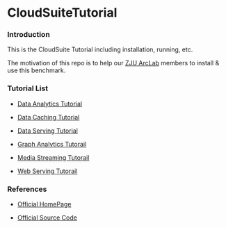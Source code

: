 CloudSuiteTutorial
==================

### Introduction

This is the CloudSuite Tutorial including installation, running, etc. 

The motivation of this repo is to help our [ZJU ArcLab](http://arc.zju.edu.cn) members to install & use this benchmark.

### Tutorial List

* [Data Analytics Tutorial](https://github.com/chetui/CloudSuiteTutorial/tree/master/data_analytics)

* [Data Caching Tutorial](https://github.com/chetui/CloudSuiteTutorial/tree/master/data_caching)

* [Data Serving Tutorial](https://github.com/chetui/CloudSuiteTutorial/tree/master/data_serving)

* [Graph Analytics Tutorail](https://github.com/chetui/CloudSuiteTutorial/tree/master/graph_analytics)

* [Media Streaming Tutorail](https://github.com/chetui/CloudSuiteTutorial/tree/master/media_streaming)

* [Web Serving Tutorail](https://github.com/chetui/CloudSuiteTutorial/tree/master/web_serving)

### References

* [Official HomePage](http://cloudsuite.ch/)  

* [Official Source Code](https://github.com/parsa-epfl/cloudsuite)  
